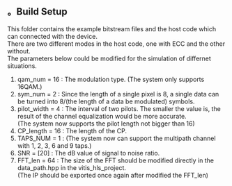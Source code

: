 ## 。Build Setup
This folder contains the example bitstream files and the host code which can connected with the device.  
There are two different modes in the host code, one with ECC and the other without.  
The parameters below could be modified for the simulation of differnet situations.  
1. qam_num = 16 : The modulation type. (The system only supports 16QAM.)  
2. sym_num = 2 : Since the length of a single pixel is 8, a single data can be turned into 8/(the length of a data be modulated) symbols.  
3. pilot_width = 4 : The interval of two pilots. The smaller the value is, the result of the channel equalization would be more accurate.  
(The system now supports the pilot length not bigger than 16)  
4. CP_length = 16 : The length of the CP. 
5. TAPS_NUM = 1 : (The system now can support the multipath channel with 1, 2, 3, 6 and 9 taps.)  
6. SNR = [20] : The dB value of signal to noise ratio.  
7. FFT_len = 64 : The size of the FFT should be modified directly in the data_path.hpp in the vitis_hls_project.  
(The IP should be exported once again after modified the FFT_len)  


